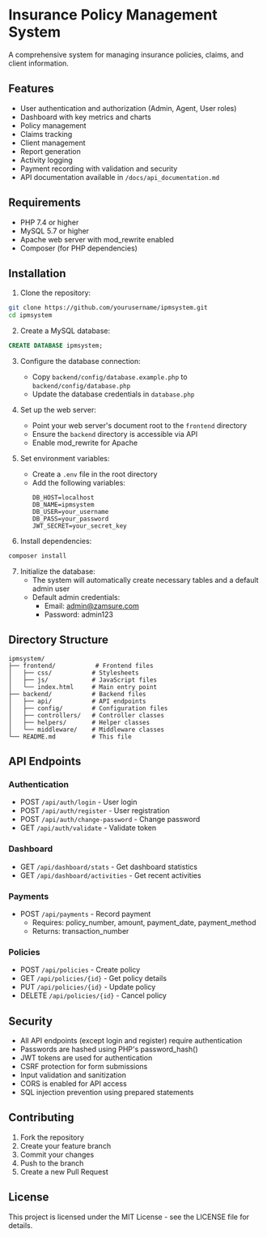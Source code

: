 # Insurance Policy Management System

A comprehensive system for managing insurance policies, claims, and client information.

## Features

- User authentication and authorization (Admin, Agent, User roles)
- Dashboard with key metrics and charts
- Policy management
- Claims tracking
- Client management
- Report generation
- Activity logging
- Payment recording with validation and security
- API documentation available in `/docs/api_documentation.md`

## Requirements

- PHP 7.4 or higher
- MySQL 5.7 or higher
- Apache web server with mod_rewrite enabled
- Composer (for PHP dependencies)

## Installation

1. Clone the repository:
```bash
git clone https://github.com/yourusername/ipmsystem.git
cd ipmsystem
```

2. Create a MySQL database:
```sql
CREATE DATABASE ipmsystem;
```

3. Configure the database connection:
   - Copy `backend/config/database.example.php` to `backend/config/database.php`
   - Update the database credentials in `database.php`

4. Set up the web server:
   - Point your web server's document root to the `frontend` directory
   - Ensure the `backend` directory is accessible via API
   - Enable mod_rewrite for Apache

5. Set environment variables:
   - Create a `.env` file in the root directory
   - Add the following variables:
     ```
     DB_HOST=localhost
     DB_NAME=ipmsystem
     DB_USER=your_username
     DB_PASS=your_password
     JWT_SECRET=your_secret_key
     ```

6. Install dependencies:
```bash
composer install
```

7. Initialize the database:
   - The system will automatically create necessary tables and a default admin user
   - Default admin credentials:
     - Email: admin@zamsure.com
     - Password: admin123

## Directory Structure

```
ipmsystem/
├── frontend/           # Frontend files
│   ├── css/           # Stylesheets
│   ├── js/            # JavaScript files
│   └── index.html     # Main entry point
├── backend/           # Backend files
│   ├── api/           # API endpoints
│   ├── config/        # Configuration files
│   ├── controllers/   # Controller classes
│   ├── helpers/       # Helper classes
│   └── middleware/    # Middleware classes
└── README.md          # This file
```

## API Endpoints

### Authentication
- POST `/api/auth/login` - User login
- POST `/api/auth/register` - User registration
- POST `/api/auth/change-password` - Change password
- GET `/api/auth/validate` - Validate token

### Dashboard
- GET `/api/dashboard/stats` - Get dashboard statistics
- GET `/api/dashboard/activities` - Get recent activities

### Payments
- POST `/api/payments` - Record payment
  - Requires: policy_number, amount, payment_date, payment_method
  - Returns: transaction_number

### Policies
- POST `/api/policies` - Create policy
- GET `/api/policies/{id}` - Get policy details
- PUT `/api/policies/{id}` - Update policy
- DELETE `/api/policies/{id}` - Cancel policy

## Security

- All API endpoints (except login and register) require authentication
- Passwords are hashed using PHP's password_hash()
- JWT tokens are used for authentication
- CSRF protection for form submissions
- Input validation and sanitization
- CORS is enabled for API access
- SQL injection prevention using prepared statements

## Contributing

1. Fork the repository
2. Create your feature branch
3. Commit your changes
4. Push to the branch
5. Create a new Pull Request

## License

This project is licensed under the MIT License - see the LICENSE file for details. 
